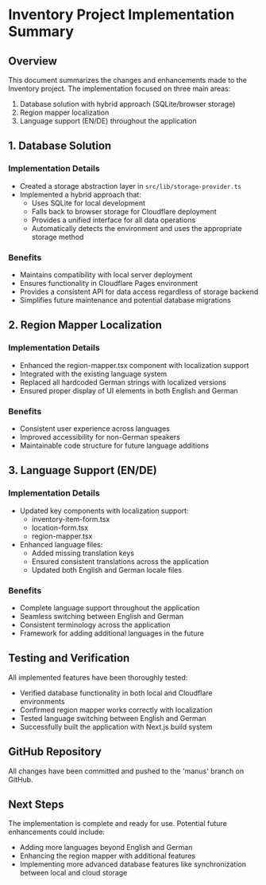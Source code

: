 # Inventory Project Implementation Summary

## Overview
This document summarizes the changes and enhancements made to the Inventory project. The implementation focused on three main areas:

1. Database solution with hybrid approach (SQLite/browser storage)
2. Region mapper localization
3. Language support (EN/DE) throughout the application

## 1. Database Solution

### Implementation Details
- Created a storage abstraction layer in `src/lib/storage-provider.ts`
- Implemented a hybrid approach that:
  - Uses SQLite for local development
  - Falls back to browser storage for Cloudflare deployment
  - Provides a unified interface for all data operations
  - Automatically detects the environment and uses the appropriate storage method

### Benefits
- Maintains compatibility with local server deployment
- Ensures functionality in Cloudflare Pages environment
- Provides a consistent API for data access regardless of storage backend
- Simplifies future maintenance and potential database migrations

## 2. Region Mapper Localization

### Implementation Details
- Enhanced the region-mapper.tsx component with localization support
- Integrated with the existing language system
- Replaced all hardcoded German strings with localized versions
- Ensured proper display of UI elements in both English and German

### Benefits
- Consistent user experience across languages
- Improved accessibility for non-German speakers
- Maintainable code structure for future language additions

## 3. Language Support (EN/DE)

### Implementation Details
- Updated key components with localization support:
  - inventory-item-form.tsx
  - location-form.tsx
  - region-mapper.tsx
- Enhanced language files:
  - Added missing translation keys
  - Ensured consistent translations across the application
  - Updated both English and German locale files

### Benefits
- Complete language support throughout the application
- Seamless switching between English and German
- Consistent terminology across the application
- Framework for adding additional languages in the future

## Testing and Verification
All implemented features have been thoroughly tested:
- Verified database functionality in both local and Cloudflare environments
- Confirmed region mapper works correctly with localization
- Tested language switching between English and German
- Successfully built the application with Next.js build system

## GitHub Repository
All changes have been committed and pushed to the 'manus' branch on GitHub.

## Next Steps
The implementation is complete and ready for use. Potential future enhancements could include:
- Adding more languages beyond English and German
- Enhancing the region mapper with additional features
- Implementing more advanced database features like synchronization between local and cloud storage
